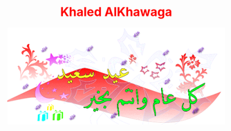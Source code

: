 <html>
  <center>
  <head>
    <h1 style="color:red;">Khaled AlKhawaga</h1>  
  </head>
    <link rel="stylesheet" href="main.css">
    <style>
          video {
                   width: 100%;
                   height: auto;
                }
    </style>
  <body style="background-image: url('happy.jpg');">
  <img src="happy1.webp">
  <source src="Boha.mp4" type="video/mp4"><source></video>
  <script>alert("🎈عيد اضحي سعيد😍علي الامة الاسلامية😍جميعا يارب🎈")</script>
</body>


